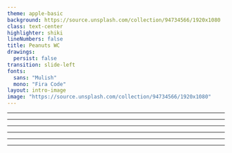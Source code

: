 ```yaml
---
theme: apple-basic
background: https://source.unsplash.com/collection/94734566/1920x1080
class: text-center
highlighter: shiki
lineNumbers: false
title: Peanuts WC
drawings:
  persist: false
transition: slide-left
fonts:
  sans: "Mulish"
  mono: "Fira Code"
layout: intro-image
image: "https://source.unsplash.com/collection/94734566/1920x1080"
---
```


<Page1 />

---

<Page2 />

---

<Page3 />

---

<Page4 />

---

<Page5 />

---

<Page6 />

---

<Page7 />
